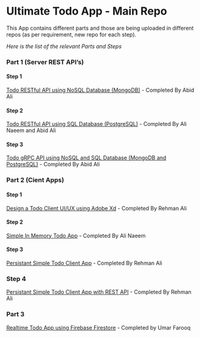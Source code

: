 # Ultimate Todo App - Main Repo
This App contains different parts and those are being uploaded in different repos (as per requirement, new repo for each step).

*Here is the list of the relevant Parts and Steps*

### Part 1 (Server REST API’s)
#### Step 1
[Todo RESTful API using NoSQL Database (MongoDB)](https://github.com/abid-2362/ultimate-todo-app-part1-step1) - Completed By Abid Ali

#### Step 2
[Todo RESTful API using SQL Database (PostgreSQL)](https://github.com/abid-2362/ultimate-todo-app-part1-step2) - Completed By Ali Naeem and Abid Ali

#### Step 3
[Todo gRPC API using NoSQL and SQL Database (MongoDB and PostgreSQL)](https://github.com/abid-2362/grpc-mongodb-ultimate-todo-api) - Completed By Abid Ali

### Part 2 (Cient Apps)
#### Step 1
[Design a Todo Client UI/UX using Adobe Xd](https://github.com/Rehman-Ali/TodoAdobeXD) - Completed By Rehman Ali

#### Step 2
[Simple In Memory Todo App](https://github.com/alinaeem1/todo_client_app_react_redux) - Completed By Ali Naeem

#### Step 3
[Persistant Simple Todo Client App](https://github.com/Rehman-Ali/ToDo_step_3) - Completed By Rehman Ali

### Step 4
[Persistant Simple Todo Client App with REST API](https://github.com/Rehman-Ali/ToDo_step_3) - Completed By Rehman Ali

### Part 3
[Realtime Todo App using Firebase Firestore](https://github.com/malikumar001/todo-firebase-realtime) - Completed by Umar Farooq